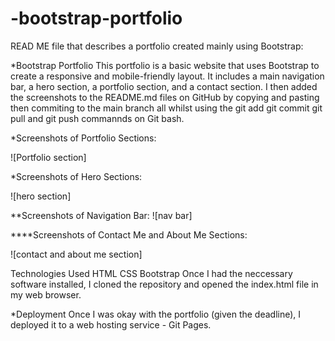 # -bootstrap-portfolio 

READ ME file that describes a portfolio created mainly using Bootstrap:

*Bootstrap Portfolio
This portfolio is a basic website that uses Bootstrap to create a responsive and mobile-friendly layout. It includes a main navigation bar, a hero section, a portfolio section, and a contact section. I then added the screenshots to the README.md files on GitHub by copying and pasting then commiting to the main branch all whilst using the git add git commit git pull and git push commannds on Git bash.  

*Screenshots of Portfolio Sections: 



![Portfolio section]


*Screenshots of Hero Sections:

![hero section]


**Screenshots of Navigation Bar:
![nav bar]



****Screenshots of Contact Me and About Me  Sections:


![contact and about me section]



Technologies Used
HTML
CSS
Bootstrap
Once I had the neccessary software installed, I cloned the repository and opened the index.html file in my web browser.

*Deployment
Once I was okay with the portfolio (given the deadline), I deployed it to a web hosting service - Git Pages.
